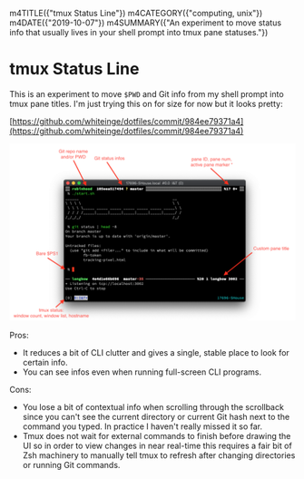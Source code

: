 m4TITLE({"tmux Status Line"})
m4CATEGORY({"computing, unix"})
m4DATE({"2019-10-07"})
m4SUMMARY({"An experiment to move status info that usually lives in your shell prompt into tmux pane statuses."})

# tmux Status Line

This is an experiment to move `$PWD` and Git info from my shell prompt into
tmux pane titles. I'm just trying this on for size for now but it looks pretty:

[https://github.com/whiteinge/dotfiles/commit/984ee79371a4](https://github.com/whiteinge/dotfiles/commit/984ee79371a4)

![](./tmux-status-line.png)

Pros:

- It reduces a bit of CLI clutter and gives a single, stable place to look for
  certain info.
- You can see infos even when running full-screen CLI programs.

Cons:

- You lose a bit of contextual info when scrolling through the scrollback since
  you can't see the current directory or current Git hash next to the command
  you typed. In practice I haven't really missed it so far.
- Tmux does not wait for external commands to finish before drawing the UI so
  in order to view changes in near real-time this requires a fair bit of Zsh
  machinery to manually tell tmux to refresh after changing directories or
  running Git commands.
